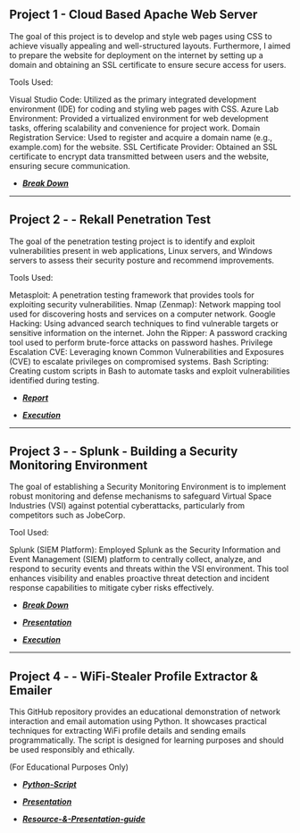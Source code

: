 
## Project 1 - Cloud Based Apache Web Server

The goal of this project is to develop and style web pages using CSS to achieve visually appealing and well-structured layouts.
Furthermore, I aimed to prepare the website for deployment on the internet by setting up a domain and obtaining an SSL certificate to ensure secure access for users.

Tools Used:

Visual Studio Code: Utilized as the primary integrated development environment (IDE) for coding and styling web pages with CSS.
Azure Lab Environment: Provided a virtualized environment for web development tasks, offering scalability and convenience for project work.
Domain Registration Service: Used to register and acquire a domain name (e.g., example.com) for the website.
SSL Certificate Provider: Obtained an SSL certificate to encrypt data transmitted between users and the website, ensuring secure communication.

- ***[Break Down](./Project-1/Martina-Russo-Project-1-Technical-Brief.pdf)***
---
## Project 2 -  -  Rekall Penetration Test

The goal of the penetration testing project is to identify and exploit vulnerabilities present in web applications,
Linux servers, and Windows servers to assess their security posture and recommend improvements.

Tools Used:

Metasploit: A penetration testing framework that provides tools for exploiting security vulnerabilities.
Nmap (Zenmap): Network mapping tool used for discovering hosts and services on a computer network.
Google Hacking: Using advanced search techniques to find vulnerable targets or sensitive information on the internet.
John the Ripper: A password cracking tool used to perform brute-force attacks on password hashes.
Privilege Escalation CVE: Leveraging known Common Vulnerabilities and Exposures (CVE) to escalate 
privileges on compromised systems.
Bash Scripting: Creating custom scripts in Bash to automate tasks and exploit vulnerabilities identified during testing.

- ***[Report](./Project-2/Martina-Russo-Project-2-Rekall-Penetration-Test-Report.pdf)***

- ***[Execution](./Project-2/Flags-Execution-Summary.pdf)***

---

## Project 3 -  -  Splunk - Building a Security Monitoring Environment

The goal of establishing a Security Monitoring Environment is to implement robust monitoring and defense mechanisms to safeguard Virtual Space Industries (VSI) against potential cyberattacks,
particularly from competitors such as JobeCorp.

Tool Used:

Splunk (SIEM Platform): Employed Splunk as the Security Information and Event Management (SIEM) platform to centrally collect, analyze, and respond to security events and threats within the VSI environment. This tool enhances visibility and enables proactive threat detection and incident response capabilities to mitigate cyber risks effectively.

- ***[Break Down](./Project-3/Splunk-Report.pdf)***

- ***[Presentation](./Project-3/Splunk-Slide-Presentation.pdf)***

- ***[Execution](./Project-3/Splunk-Execution.txt)***

---
## Project 4 - - WiFi-Stealer Profile Extractor & Emailer 

This GitHub repository provides an educational demonstration of network interaction and email automation using Python. It showcases practical techniques for extracting WiFi profile details and sending emails programmatically. The script is designed for learning purposes and should be used responsibly and ethically.

(For Educational Purposes Only)

- ***[Python-Script](Project-4/WIFISTEALER-WITH-COMMENT2.py)***

- ***[Presentation](Project-4/WIFIStealer-Presentation)***

- ***[Resource-&-Presentation-guide](Project-4/WIFIStealer-Presentation-GUIDE.pdf)***
